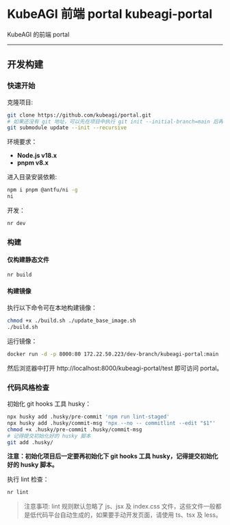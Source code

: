 # KubeAGI 前端 portal kubeagi-portal
KubeAGI 的前端 portal

---

## 开发构建

### 快速开始

克隆项目:

```bash
git clone https://github.com/kubeagi/portal.git
# 如果还没有 git 地址，可以先在项目中执行 git init --initial-branch=main 后再初始化 submodule
git submodule update --init --recursive
```

环境要求：

- **Node.js v18.x**
- **pnpm v8.x**

进入目录安装依赖:

```bash
npm i pnpm @antfu/ni -g
ni
```

开发：

```bash
nr dev
```

### 构建

#### 仅构建静态文件

```bash
nr build
```

#### 构建镜像

执行以下命令可在本地构建镜像：
```bash
chmod +x ./build.sh ./update_base_image.sh
./build.sh
```

运行镜像：

```bash
docker run -d -p 8000:80 172.22.50.223/dev-branch/kubeagi-portal:main
```

然后浏览器中打开 http://localhost:8000/kubeagi-portal/test 即可访问 portal。

### 代码风格检查

初始化 git hooks 工具 husky：
```bash
npx husky add .husky/pre-commit 'npm run lint-staged'
npx husky add .husky/commit-msg 'npx --no -- commitlint --edit "$1"'
chmod +x .husky/pre-commit .husky/commit-msg
# 记得提交初始化好的 husky 脚本
git add .husky/
```
**注意：初始化项目后一定要再初始化下 git hooks 工具 husky，记得提交初始化好的 husky 脚本。**

执行 lint 检查：
```bash
nr lint
```

> 注意事项: lint 规则默认忽略了 js、jsx 及 index.css 文件，这些文件一般都是低代码平台自动生成的，如果要手动开发页面，请使用 ts、tsx 及 less。

